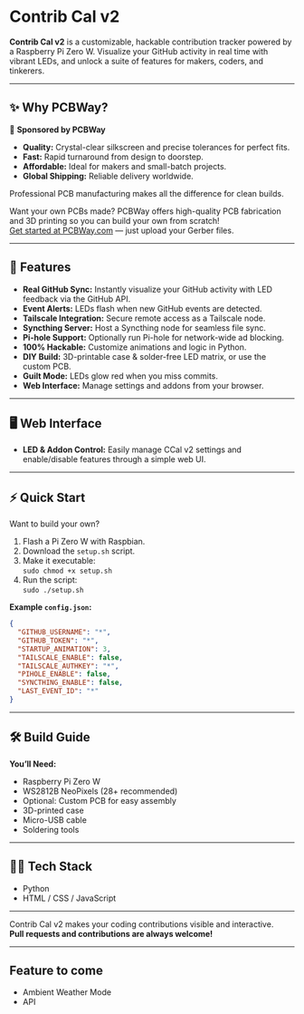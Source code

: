 # Contrib Cal v2

**Contrib Cal v2** is a customizable, hackable contribution tracker powered by a Raspberry Pi Zero W. Visualize your GitHub activity in real time with vibrant LEDs, and unlock a suite of features for makers, coders, and tinkerers.

---

## ✨ Why PCBWay?

🤝 **Sponsored by PCBWay**

- **Quality:** Crystal-clear silkscreen and precise tolerances for perfect fits.
- **Fast:** Rapid turnaround from design to doorstep.
- **Affordable:** Ideal for makers and small-batch projects.
- **Global Shipping:** Reliable delivery worldwide.

Professional PCB manufacturing makes all the difference for clean builds.

Want your own PCBs made? PCBWay offers high-quality PCB fabrication and 3D printing so you can build your own from scratch!  
[Get started at PCBWay.com](https://pcbway.com) — just upload your Gerber files.

---

## 🚀 Features

- **Real GitHub Sync:** Instantly visualize your GitHub activity with LED feedback via the GitHub API.
- **Event Alerts:** LEDs flash when new GitHub events are detected.
- **Tailscale Integration:** Secure remote access as a Tailscale node.
- **Syncthing Server:** Host a Syncthing node for seamless file sync.
- **Pi-hole Support:** Optionally run Pi-hole for network-wide ad blocking.
- **100% Hackable:** Customize animations and logic in Python.
- **DIY Build:** 3D-printable case & solder-free LED matrix, or use the custom PCB.
- **Guilt Mode:** LEDs glow red when you miss commits.
- **Web Interface:** Manage settings and addons from your browser.

---

## 🖥️ Web Interface

- **LED & Addon Control:** Easily manage CCal v2 settings and enable/disable features through a simple web UI.

---

## ⚡ Quick Start

Want to build your own?  
1. Flash a Pi Zero W with Raspbian.
2. Download the `setup.sh` script.
3. Make it executable:  
   `sudo chmod +x setup.sh`
4. Run the script:  
   `sudo ./setup.sh`

**Example `config.json`:**
```json
{
  "GITHUB_USERNAME": "*",
  "GITHUB_TOKEN": "*",
  "STARTUP_ANIMATION": 3,
  "TAILSCALE_ENABLE": false,
  "TAILSCALE_AUTHKEY": "*",
  "PIHOLE_ENABLE": false,
  "SYNCTHING_ENABLE": false,
  "LAST_EVENT_ID": "*"
}
```

---

## 🛠️ Build Guide

**You’ll Need:**
- Raspberry Pi Zero W
- WS2812B NeoPixels (28+ recommended)
- Optional: Custom PCB for easy assembly
- 3D-printed case
- Micro-USB cable
- Soldering tools

---

## 🧑‍💻 Tech Stack

- Python
- HTML / CSS / JavaScript

---

Contrib Cal v2 makes your coding contributions visible and interactive.  
**Pull requests and contributions are always welcome!**

---


## Feature to come
- Ambient Weather Mode
- API
